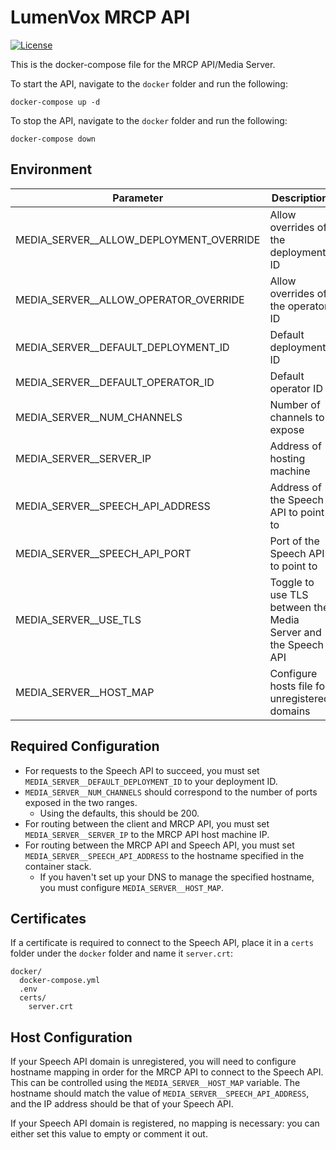 # LumenVox MRCP API

[![License](https://img.shields.io/badge/License-Apache%202.0-blue.svg)](https://opensource.org/licenses/Apache-2.0)

This is the docker-compose file for the MRCP API/Media Server.

To start the API, navigate to the `docker` folder and run the following:
```shell
docker-compose up -d
```

To stop the API, navigate to the `docker` folder and run the following:
```shell
docker-compose down
```

## Environment

| Parameter                               | Description                                                   | Default                              |
|-----------------------------------------|---------------------------------------------------------------|--------------------------------------|
| MEDIA_SERVER__ALLOW_DEPLOYMENT_OVERRIDE | Allow overrides of the deployment ID                          | false                                |
| MEDIA_SERVER__ALLOW_OPERATOR_OVERRIDE   | Allow overrides of the operator ID                            | false                                |
| MEDIA_SERVER__DEFAULT_DEPLOYMENT_ID     | Default deployment ID                                         | enter-your-specific-deployment-id    |
| MEDIA_SERVER__DEFAULT_OPERATOR_ID       | Default operator ID                                           | 00000000-0000-0000-0000-000000000000 |
| MEDIA_SERVER__NUM_CHANNELS              | Number of channels to expose                                  | 200                                  |
| MEDIA_SERVER__SERVER_IP                 | Address of hosting machine                                    | 127.0.0.1                            |
| MEDIA_SERVER__SPEECH_API_ADDRESS        | Address of the Speech API to point to                         | speech-api.testmachine.com           |
| MEDIA_SERVER__SPEECH_API_PORT           | Port of the Speech API to point to                            | 443                                  |
| MEDIA_SERVER__USE_TLS                   | Toggle to use TLS between the Media Server and the Speech API | true                                 |
| MEDIA_SERVER__HOST_MAP                  | Configure hosts file for unregistered domains                 | speech-api.testmachine.com:127.0.0.1 |

## Required Configuration
* For requests to the Speech API to succeed, you must set `MEDIA_SERVER__DEFAULT_DEPLOYMENT_ID` to your deployment ID.
* `MEDIA_SERVER__NUM_CHANNELS` should correspond to the number of ports exposed in the two ranges.
  * Using the defaults, this should be 200.
* For routing between the client and MRCP API, you must set `MEDIA_SERVER__SERVER_IP` to the MRCP API host machine IP.
* For routing between the MRCP API and Speech API, you must set `MEDIA_SERVER__SPEECH_API_ADDRESS` to the hostname specified in the container stack.
  * If you haven't set up your DNS to manage the specified hostname, you must configure `MEDIA_SERVER__HOST_MAP`.

## Certificates
If a certificate is required to connect to the Speech API, place it in a `certs` folder under the `docker` folder and
name it `server.crt`:

```text
docker/
  docker-compose.yml
  .env
  certs/
    server.crt
```

## Host Configuration
If your Speech API domain is unregistered, you will need to configure hostname
mapping in order for the MRCP API to connect to the Speech API. This can be
controlled using the `MEDIA_SERVER__HOST_MAP` variable. The hostname should
match the value of `MEDIA_SERVER__SPEECH_API_ADDRESS`, and the IP address
should be that of your Speech API.

If your Speech API domain is registered, no mapping is necessary: you can
either set this value to empty or comment it out.

